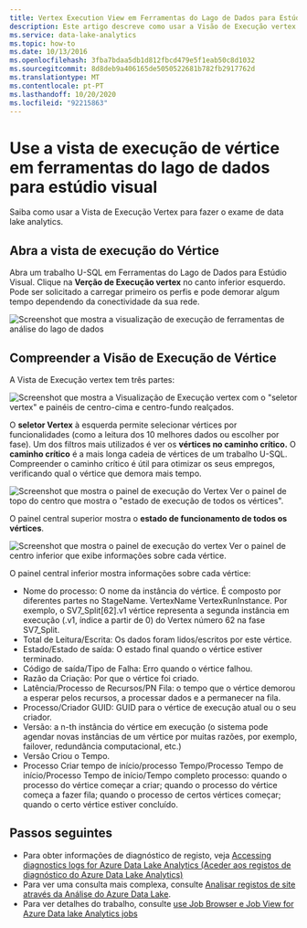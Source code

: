 ```yaml
---
title: Vertex Execution View em Ferramentas do Lago de Dados para Estúdio Visual
description: Este artigo descreve como usar a Visão de Execução vertex para fazer o exame de data lake analytics trabalhos.
ms.service: data-lake-analytics
ms.topic: how-to
ms.date: 10/13/2016
ms.openlocfilehash: 3fba7bdaa5db1d812fbcd479e5f1eab50c8d1032
ms.sourcegitcommit: 8d8deb9a406165de5050522681b782fb2917762d
ms.translationtype: MT
ms.contentlocale: pt-PT
ms.lasthandoff: 10/20/2020
ms.locfileid: "92215863"
---
```

# <a name="use-the-vertex-execution-view-in-data-lake-tools-for-visual-studio"></a>Use a vista de execução de vértice em ferramentas do lago de dados para estúdio visual
Saiba como usar a Vista de Execução Vertex para fazer o exame de data lake analytics.


## <a name="open-the-vertex-execution-view"></a>Abra a vista de execução do Vértice
Abra um trabalho U-SQL em Ferramentas do Lago de Dados para Estúdio Visual. Clique na **Verção de Execução vertex** no canto inferior esquerdo. Pode ser solicitado a carregar primeiro os perfis e pode demorar algum tempo dependendo da conectividade da sua rede.

![Screenshot que mostra a visualização de execução de ferramentas de análise do lago de dados](./media/data-lake-analytics-data-lake-tools-use-vertex-execution-view/data-lake-tools-open-vertex-execution-view.png)

## <a name="understand-vertex-execution-view"></a>Compreender a Visão de Execução de Vértice
A Vista de Execução vertex tem três partes:

![Screenshot que mostra a Visualização de Execução vertex com o "seletor vertex" e painéis de centro-cima e centro-fundo realçados.](./media/data-lake-analytics-data-lake-tools-use-vertex-execution-view/data-lake-tools-vertex-execution-view.png)

O **seletor Vertex** à esquerda permite selecionar vértices por funcionalidades (como a leitura dos 10 melhores dados ou escolher por fase). Um dos filtros mais utilizados é ver os **vértices no caminho crítico.** O **caminho crítico** é a mais longa cadeia de vértices de um trabalho U-SQL. Compreender o caminho crítico é útil para otimizar os seus empregos, verificando qual o vértice que demora mais tempo.
  
![Screenshot que mostra o painel de execução do Vertex Ver o painel de topo do centro que mostra o "estado de execução de todos os vértices".](./media/data-lake-analytics-data-lake-tools-use-vertex-execution-view/data-lake-tools-vertex-execution-view-pane2.png)

O painel central superior mostra o **estado de funcionamento de todos os vértices**.
  
![Screenshot que mostra o painel de execução do vertex Ver o painel de centro inferior que exibe informações sobre cada vértice.](./media/data-lake-analytics-data-lake-tools-use-vertex-execution-view/data-lake-tools-vertex-execution-view-pane3.png)

O painel central inferior mostra informações sobre cada vértice:
* Nome do processo: O nome da instância do vértice. É composto por diferentes partes no StageName. VertexName VertexRunInstance. Por exemplo, o SV7_Split[62].v1 vértice representa a segunda instância em execução (.v1, índice a partir de 0) do Vertex número 62 na fase SV7_Split.
* Total de Leitura/Escrita: Os dados foram lidos/escritos por este vértice.
* Estado/Estado de saída: O estado final quando o vértice estiver terminado.
* Código de saída/Tipo de Falha: Erro quando o vértice falhou.
* Razão da Criação: Por que o vértice foi criado.
* Latência/Processo de Recursos/PN Fila: o tempo que o vértice demorou a esperar pelos recursos, a processar dados e a permanecer na fila.
* Processo/Criador GUID: GUID para o vértice de execução atual ou o seu criador.
* Versão: a n-th instância do vértice em execução (o sistema pode agendar novas instâncias de um vértice por muitas razões, por exemplo, failover, redundância computacional, etc.)
* Versão Criou o Tempo.
* Processo Criar tempo de início/processo Tempo/Processo Tempo de início/Processo Tempo de início/Tempo completo processo: quando o processo do vértice começar a criar; quando o processo do vértice começa a fazer fila; quando o processo de certos vértices começar; quando o certo vértice estiver concluído.

## <a name="next-steps"></a>Passos seguintes
* Para obter informações de diagnóstico de registo, veja [Accessing diagnostics logs for Azure Data Lake Analytics (Aceder aos registos de diagnóstico do Azure Data Lake Analytics)](data-lake-analytics-diagnostic-logs.md)
* Para ver uma consulta mais complexa, consulte [Analisar registos de site através da Análise do Azure Data Lake](data-lake-analytics-analyze-weblogs.md).
* Para ver detalhes do trabalho, consulte [use Job Browser e Job View for Azure Data lake Analytics jobs](data-lake-analytics-data-lake-tools-view-jobs.md)

